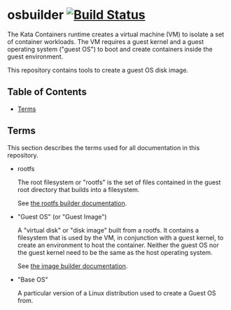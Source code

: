 # osbuilder [![Build Status](https://travis-ci.org/kata-containers/osbuilder.svg?branch=master)](https://travis-ci.org/kata-containers/osbuilder) 

The Kata Containers runtime creates a virtual machine (VM) to isolate a set of
container workloads. The VM requires a guest kernel and a guest operating system
("guest OS") to boot and create containers inside the guest
environment.

This repository contains tools to create a guest OS disk image.

## Table of Contents
* [Terms](#terms)

## Terms

This section describes the terms used for all documentation in this repository.

- rootfs

  The root filesystem or "rootfs" is the set of files contained in the
  guest root directory that builds into a filesystem.

  See [the rootfs builder documentation](rootfs-builder/README.md).

- "Guest OS" (or "Guest Image")

  A "virtual disk" or "disk image" built from a rootfs. It contains a
  filesystem that is used by the VM, in conjunction with a guest kernel, to
  create an environment to host the container. Neither the guest OS nor the
  guest kernel need to be the same as the host operating system.

  See [the image builder documentation](image-builder/README.md).

- "Base OS"

  A particular version of a Linux distribution used to create a Guest OS from.

